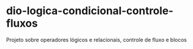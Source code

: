 # dio-logica-condicional-controle-fluxos
Projeto sobre operadores lógicos e relacionais, controle de fluxo e blocos

